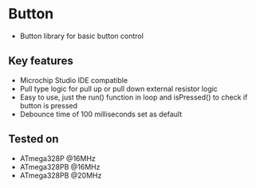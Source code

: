 # Button
- Button library for basic button control

## Key features
- Microchip Studio IDE compatible
- Pull type logic for pull up or pull down external resistor logic
- Easy to use, just the run() function in loop and isPressed() to check if button is pressed
- Debounce time of 100 milliseconds set as default

## Tested on
- ATmega328P @16MHz
- ATmega328PB @16MHz
- ATmega328PB @20MHz
